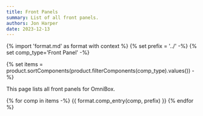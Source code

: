 ```yaml
---
title: Front Panels
summary: List of all front panels.
authors: Jon Harper
date: 2023-12-13
---
```


{% import 'format.md' as format with context %}
{% set prefix = '../' -%}
{% set comp_type='Front Panel' -%}

{% set items = product.sortComponents(product.filterComponents(comp_type).values()) -%}

This page lists all front panels for OmniBox.

{% for comp in items -%}
{{ format.comp_entry(comp, prefix) }}
{% endfor %}